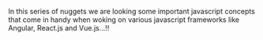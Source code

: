 In this series of nuggets we are looking some important javascript concepts that come in handy when woking on various javascript frameworks like Angular, React.js and Vue.js...!!